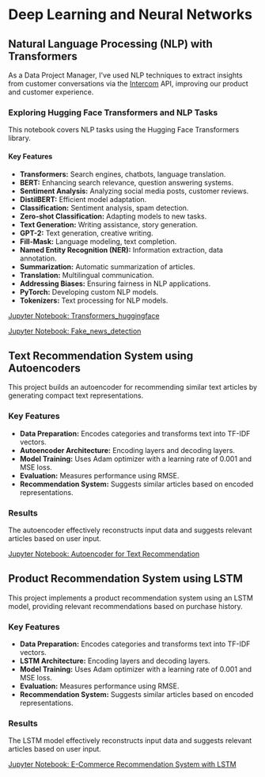# Deep Learning and Neural Networks

## Natural Language Processing (NLP) with Transformers

As a Data Project Manager, I've used NLP techniques to extract insights from customer conversations via the [Intercom](https://www.intercom.com/) API, improving our product and customer experience.

### Exploring Hugging Face Transformers and NLP Tasks

This notebook covers NLP tasks using the Hugging Face Transformers library.

#### Key Features

- **Transformers:** Search engines, chatbots, language translation.
- **BERT:** Enhancing search relevance, question answering systems.
- **Sentiment Analysis:** Analyzing social media posts, customer reviews.
- **DistilBERT:** Efficient model adaptation.
- **Classification:** Sentiment analysis, spam detection.
- **Zero-shot Classification:** Adapting models to new tasks.
- **Text Generation:** Writing assistance, story generation.
- **GPT-2:** Text generation, creative writing.
- **Fill-Mask:** Language modeling, text completion.
- **Named Entity Recognition (NER):** Information extraction, data annotation.
- **Summarization:** Automatic summarization of articles.
- **Translation:** Multilingual communication.
- **Addressing Biases:** Ensuring fairness in NLP applications.
- **PyTorch:** Developing custom NLP models.
- **Tokenizers:** Text processing for NLP models.

[Jupyter Notebook: Transformers_huggingface](https://github.com/CatelloTheDataProjectManager/Natural-language-processing/blob/main/Transformers_huggingface.ipynb)

[Jupyter Notebook: Fake_news_detection](https://github.com/CatelloTheDataProjectManager/Fake_news_detection/blob/main/README.md)

## Text Recommendation System using Autoencoders

This project builds an autoencoder for recommending similar text articles by generating compact text representations.

### Key Features

- **Data Preparation:** Encodes categories and transforms text into TF-IDF vectors.
- **Autoencoder Architecture:** Encoding layers and decoding layers.
- **Model Training:** Uses Adam optimizer with a learning rate of 0.001 and MSE loss.
- **Evaluation:** Measures performance using RMSE.
- **Recommendation System:** Suggests similar articles based on encoded representations.

### Results

The autoencoder effectively reconstructs input data and suggests relevant articles based on user input.

[Jupyter Notebook: Autoencoder for Text Recommendation](https://github.com/CatelloTheDataProjectManager/Natural-language-processing/blob/main/Filtrage%20de%20continu%20avec%20des%20r%C3%A9seaux%20de%20neurones.ipynb)

## Product Recommendation System using LSTM

This project implements a product recommendation system using an LSTM model, providing relevant recommendations based on purchase history.

### Key Features

- **Data Preparation:** Encodes categories and transforms text into TF-IDF vectors.
- **LSTM Architecture:** Encoding layers and decoding layers.
- **Model Training:** Uses Adam optimizer with a learning rate of 0.001 and MSE loss.
- **Evaluation:** Measures performance using RMSE.
- **Recommendation System:** Suggests similar articles based on encoded representations.

### Results

The LSTM model effectively reconstructs input data and suggests relevant articles based on user input.

[Jupyter Notebook: E-Commerce Recommendation System with LSTM](https://github.com/CatelloTheDataProjectManager/Natural-language-processing/blob/main/Syst%C3%A8me%20de%20Recommandation%20avec%20un%20LSTM.ipynb)
